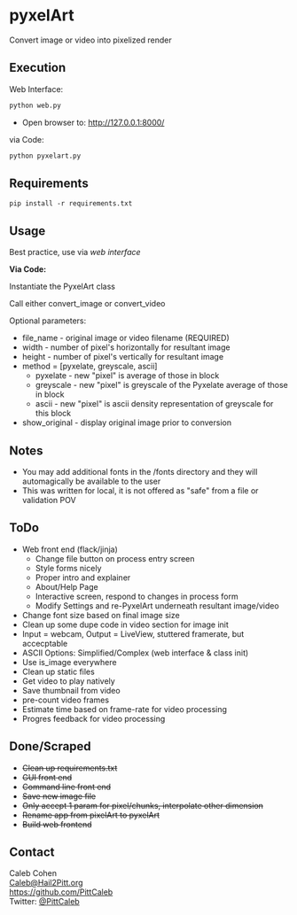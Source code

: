 # pyxelArt
Convert image or video into pixelized render

## Execution
Web Interface:
```bash
python web.py
```
 - Open browser to: http://127.0.0.1:8000/

via Code:
```bash
python pyxelart.py
```

## Requirements
`pip install -r requirements.txt`
 
## Usage
Best practice, use via *web interface*

**Via Code:**

Instantiate the PyxelArt class

Call either convert_image or convert_video

Optional parameters:
 - file_name - original image or video filename (REQUIRED)
 - width - number of pixel's horizontally for resultant image
 - height - number of pixel's vertically for resultant image
 - method = [pyxelate, greyscale, ascii]
   - pyxelate - new "pixel" is average of those in block
   - greyscale - new "pixel" is greyscale of the Pyxelate average of those in block
   - ascii - new "pixel" is ascii density representation of greyscale for this block
 - show_original - display original image prior to conversion
 
 ## Notes
  - You may add additional fonts in the /fonts directory and they will automagically be available to the user
  - This was written for local, it is not offered as "safe" from a file or validation POV
 
 ## ToDo
  - Web front end (flack/jinja)
    - Change file button on process entry screen
    - Style forms nicely
    - Proper intro and explainer
    - About/Help Page 
    - Interactive screen, respond to changes in process form
    - Modify Settings and re-PyxelArt underneath resultant image/video
  - Change font size based on final image size
  - Clean up some dupe code in video section for image init
  - Input = webcam, Output = LiveView, stuttered framerate, but accecptable
  - ASCII Options: Simplified/Complex (web interface & class init)
  - Use is_image everywhere
  - Clean up static files
  - Get video to play natively
  - Save thumbnail from video
  - pre-count video frames
  - Estimate time based on frame-rate for video processing
  - Progres feedback for video processing
  

## Done/Scraped
  - ~~Clean up requirements.txt~~
  - ~~GUI front end~~
  - ~~Command line front end~~
  - ~~Save new image file~~
  - ~~Only accept 1 param for pixel/chunks, interpolate other dimension~~
  - ~~Rename app from pixelArt to pyxelArt~~
  - ~~Build web frontend~~


## Contact
Caleb Cohen  
Caleb@Hail2Pitt.org  
https://github.com/PittCaleb  
Twitter: [@PittCaleb](https://www.twitter.com/PittCaleb)

